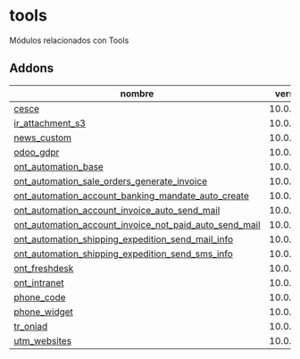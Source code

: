 tools
=========
Módulos relacionados con Tools


Addons
----------------
nombre | version
--- | ---
[cesce](cesce/) | 10.0.1.0.0
[ir_attachment_s3](ir_attachment_s3/) | 10.0.1.0.0
[news_custom](news_custom/) | 10.0.1.0.0
[odoo_gdpr](odoo_gdpr/) | 10.0.1.0.0
[ont_automation_base](ont_automation_base/) | 10.0.1.0.0
[ont_automation_sale_orders_generate_invoice](ont_automation_sale_orders_generate_invoice/) | 10.0.1.0.0
[ont_automation_account_banking_mandate_auto_create](ont_automation_account_banking_mandate_auto_create/) | 10.0.1.0.0
[ont_automation_account_invoice_auto_send_mail](ont_automation_account_invoice_auto_send_mail/) | 10.0.1.0.0
[ont_automation_account_invoice_not_paid_auto_send_mail](ont_automation_account_invoice_not_paid_auto_send_mail/) | 10.0.1.0.0
[ont_automation_shipping_expedition_send_mail_info](ont_automation_shipping_expedition_send_mail_info/) | 10.0.1.0.0
[ont_automation_shipping_expedition_send_sms_info](ont_automation_shipping_expedition_send_sms_info/) | 10.0.1.0.0
[ont_freshdesk](ont_freshdesk/) | 10.0.1.0.0
[ont_intranet](ont_intranet/) | 10.0.1.0.0
[phone_code](phone_code/) | 10.0.1.0.0
[phone_widget](phone_widget/) | 10.0.1.0.0
[tr_oniad](tr_oniad/) | 10.0.1.0.0
[utm_websites](utm_websites/) | 10.0.1.0.0
